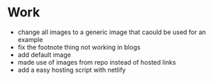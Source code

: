 # Work

* change all images to a generic image that caould be used for an example
* fix the footnote thing not working in blogs
* add default image
* made use of images from repo instead of hosted links
* add a easy hosting script with netlify
